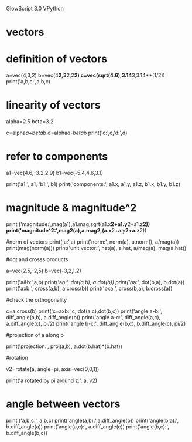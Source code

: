 GlowScript 3.0 VPython
 # vectors

 # definition of vectors
 
a=vec(4,3,2)
b=vec(4**2,3**2,2**2)
c=vec(sqrt(4.6),3.14**3,3.14**(1/2))
print('a,b,c:',a,b,c)
 
 # linearity of vectors
 
alpha=2.5
beta=3.2
 
c=alpha*a+beta*b
d=alpha*a-beta*b
print('c:',c,'d:',d)
 
 # refer to components
 
a1=vec(4.6,-3.2,2.9)
b1=vec(-5.4,4.6,3.1)
 
print('a1:', a1, 'b1:', b1)
print('components:', a1.x, a1.y, a1.z, b1.x, b1.y, b1.z)
 
 # magnitude & magnitude^2
 
print ('magnitude:',mag(a1),a1.mag,sqrt(a1.x**2+a1.y**2+a1.z**2))
print('magnitude^2:',mag2(a),a.mag2,(a.x**2+a.y**2+a.z**2))
 
 #norm of vectors
print('a:',a)
print('norm:', norm(a), a.norm(), a/mag(a))
print(mag(norm(a)))
print('unit vector:', hat(a), a.hat, a/mag(a), mag(a.hat))
 
 #dot and crosss products
 
a=vec(2.5,-2,5)
b=vec(-3,2,1.2)
 
print('a&b:',a,b)
print('a*b:', dot(a,b), a.dot(b))
print('b*a:', dot(b,a), b.dot(a))
print('axb:', cross(a,b), a.cross(b))
print('bxa:', cross(b,a), b.cross(a))
 
 #check the orthogonality
 
c=a.cross(b)
print('c=axb:',c, dot(a,c),dot(b,c))
print('angle a-b:', diff_angle(a,b), a.diff_angle(b))
print('angle a-c:', diff_angle(a,c), a.diff_angle(c), pi/2)
print('angle b-c:', diff_angle(b,c), b.diff_angle(c), pi/2)
 
 #projection of a along b
 
print('projection:', proj(a,b), a.dot(b.hat)*(b.hat))
 
 #rotation
 
v2=rotate(a, angle=pi, axis=vec(0,0,1))
 
print('a rotated by pi around z:', a, v2)
 
 # angle between vectors
 
print ('a,b,c:', a,b,c)
print('angle(a,b):',a.diff_angle(b))
print('angle(b,a):', b.diff_angle(a))
print('angle(a,c):', a.diff_angle(c))
print('angle(b,c):', b.diff_angle(b,c))
     
 
